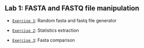 ## Lab 1: FASTA and FASTQ file manipulation 

* [`Exercise 1`](./ex1): Random fasta and fastq file generator

* [`Exercise 2`](./ex2): Statistics extraction

* [`Exercise 3`](./ex3): Fasta comparison
